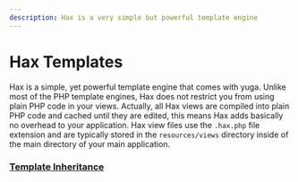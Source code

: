 ```yaml
---
description: Hax is a very simple but powerful template engine
---
```


# Hax Templates

 Hax is a simple, yet powerful template engine that comes with yuga. Unlike most of the PHP template engines, Hax does not restrict you from using plain PHP code in your views. Actually, all Hax views are compiled into plain PHP code and cached until they are edited, this means Hax adds basically no overhead to your application. Hax view files use the `.hax.php` file extension and are typically stored in the `resources/views` directory inside of the main directory of your main application.

### [Template Inheritance](https://yuga-framework.gitbook.io/documentation/views/mvc/hax-templates#template-inheritance)

